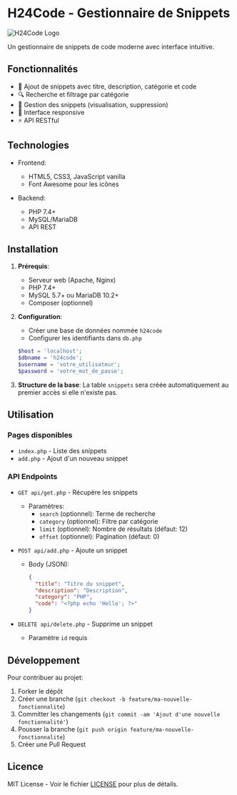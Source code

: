 # H24Code - Gestionnaire de Snippets

![H24Code Logo](https://via.placeholder.com/150x50?text=H24Code)

Un gestionnaire de snippets de code moderne avec interface intuitive.

## Fonctionnalités

- 📝 Ajout de snippets avec titre, description, catégorie et code
- 🔍 Recherche et filtrage par catégorie
- 📁 Gestion des snippets (visualisation, suppression)
- 📱 Interface responsive
- ⚡ API RESTful

## Technologies

- Frontend:
  - HTML5, CSS3, JavaScript vanilla
  - Font Awesome pour les icônes

- Backend:
  - PHP 7.4+
  - MySQL/MariaDB
  - API REST

## Installation

1. **Prérequis**:
   - Serveur web (Apache, Nginx)
   - PHP 7.4+
   - MySQL 5.7+ ou MariaDB 10.2+
   - Composer (optionnel)

2. **Configuration**:
   - Créer une base de données nommée `h24code`
   - Configurer les identifiants dans `db.php`
   ```php
   $host = 'localhost';
   $dbname = 'h24code';
   $username = 'votre_utilisateur';
   $password = 'votre_mot_de_passe';
   ```

3. **Structure de la base**:
   La table `snippets` sera créée automatiquement au premier accès si elle n'existe pas.

## Utilisation

### Pages disponibles

- `index.php` - Liste des snippets
- `add.php` - Ajout d'un nouveau snippet

### API Endpoints

- `GET api/get.php` - Récupère les snippets
  - Paramètres:
    - `search` (optionnel): Terme de recherche
    - `category` (optionnel): Filtre par catégorie
    - `limit` (optionnel): Nombre de résultats (défaut: 12)
    - `offset` (optionnel): Pagination (défaut: 0)

- `POST api/add.php` - Ajoute un snippet
  - Body (JSON):
    ```json
    {
      "title": "Titre du snippet",
      "description": "Description",
      "category": "PHP",
      "code": "<?php echo 'Hello'; ?>"
    }
    ```

- `DELETE api/delete.php` - Supprime un snippet
  - Paramètre `id` requis

## Développement

Pour contribuer au projet:

1. Forker le dépôt
2. Créer une branche (`git checkout -b feature/ma-nouvelle-fonctionnalite`)
3. Committer les changements (`git commit -am 'Ajout d'une nouvelle fonctionnalité'`)
4. Pousser la branche (`git push origin feature/ma-nouvelle-fonctionnalite`)
5. Créer une Pull Request

## Licence

MIT License - Voir le fichier [LICENSE](LICENSE) pour plus de détails.
 
 
